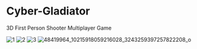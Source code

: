 # Cyber-Gladiator
3D First Person Shooter Multiplayer Game

![1](https://user-images.githubusercontent.com/48124105/69576619-bd84af80-0fdd-11ea-9fd2-d77803bcea6a.jpg)
![2](https://user-images.githubusercontent.com/48124105/69576630-c4abbd80-0fdd-11ea-8fb5-d1cbf2705b4f.jpg)
![3](https://user-images.githubusercontent.com/48124105/69576635-c70e1780-0fdd-11ea-8cca-9c5ce5bdac5a.jpg)
![48419964_10215918059216028_3243259397257822208_o](https://user-images.githubusercontent.com/48124105/69576638-c9707180-0fdd-11ea-8c38-956e8a11a340.jpg)
